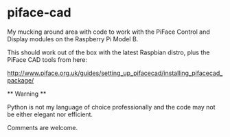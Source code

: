 # piface-cad

My mucking around area with code to work with the PiFace Control and Display modules on the Raspberry Pi Model B.

This should work out of the box with the latest Raspbian distro, plus the PiFace CAD tools from here:

http://www.piface.org.uk/guides/setting_up_pifacecad/installing_pifacecad_package/

** Warning ** 

Python is not my language of choice professionally and the code may not be either elegant nor efficient.

Comments are welcome.
